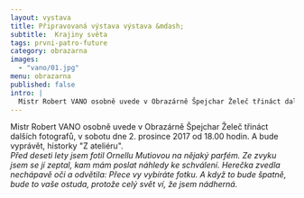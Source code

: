 ```yaml
---
layout: vystava
title: Připravovaná výstava výstava &mdash;
subtitle:  Krajiny světa
tags: prvni-patro-future
category: obrazarna
images:
  - "vano/01.jpg"
menu: obrazarna
published: false
intro: |
  Mistr Robert VANO osobně uvede v Obrazárně Špejchar Želeč třináct dalších fotografů, v sobotu dne 2. prosince 2017 od 18.00 hodin. A bude vyprávět, historky "Z ateliéru".
---
```

Mistr Robert VANO osobně uvede v Obrazárně Špejchar Želeč třináct dalších fotografů, v sobotu dne 2. prosince 2017 od 18.00 hodin. A bude vyprávět, historky "Z ateliéru".<br>
<i>Před deseti lety jsem fotil Ornellu Mutiovou na nějaký parfém. Ze zvyku jsem se jí zeptal, kam mám poslat náhledy ke schválení. Herečka zvedla nechápavě oči a odvětila: Přece vy vybíráte fotku. A když to bude špatně, bude to vaše ostuda, protože celý svět ví, že jsem nádherná.</i>
